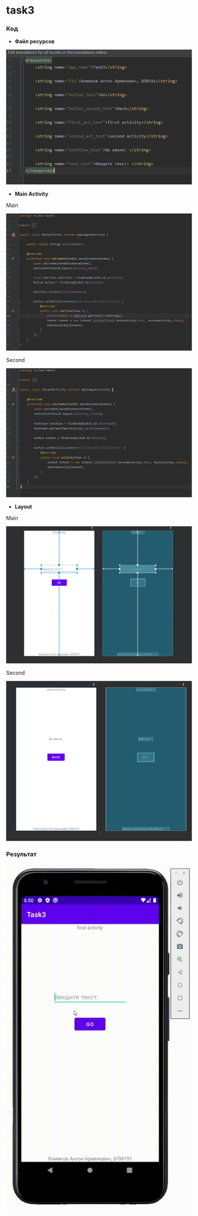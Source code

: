 # task3
### Код 

* **Файл ресурсов**

![str](https://github.com/antonkhmv/android_dz/blob/main/task3/img/str.png)

* **Main Activity**

Main

![main](https://github.com/antonkhmv/android_dz/blob/main/task3/img/main.png)

Second

![main](https://github.com/antonkhmv/android_dz/blob/main/task3/img/sec.png)

* **Layout**

Main

![main_lay](https://github.com/antonkhmv/android_dz/blob/main/task3/img/main_lay.png)
 
Second

![sec_lay](https://github.com/antonkhmv/android_dz/blob/main/task3/img/sec_lay.png)
 
### Результат

![res](https://github.com/antonkhmv/android_dz/blob/main/task3/img/res.gif)
